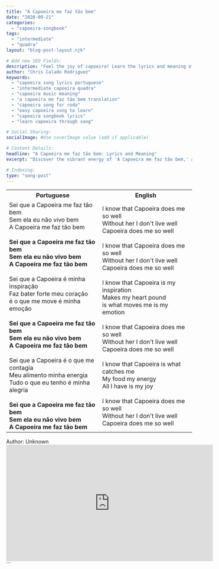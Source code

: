 ```yaml
---
title: "A Capoeira me faz tão bem"
date: "2020-09-21"
categories:
  - "capoeira-songbook"
tags:
  - "intermediate"
  - "quadra"
layout: "blog-post-layout.njk"

# Add new SEO Fields:
description: "Feel the joy of capoeira! Learn the lyrics and meaning of 'A Capoeira me faz tão bem,' a classic quadra for intermediate capoeiristas. (158 characters)"
author: "Chris Calado Rodriguez"
keywords:
  - "capoeira song lyrics portuguese"
  - "intermediate capoeira quadra"
  - "capoeira music meaning"
  - "a capoeira me faz tão bem translation"
  - "capoeira song for roda"
  - "easy capoeira song to learn"
  - "capoeira songbook lyrics"
  - "learn capoeira through song"

# Social Sharing:
socialImage: #Use coverImage value (add if applicable)

# Content Details:
headline: "A Capoeira me faz tão bem: Lyrics and Meaning"
excerpt: "Discover the vibrant energy of 'A Capoeira me faz tão bem,' a popular capoeira song that embodies the spirit and joy of the game."

# Indexing:
type: "song-post"
---
```


<table class="capoeira-table">
    <tr class="header-row">
        <th>Portuguese</th>
        <th>English</th>
    </tr>
    <tr>
        <td>Sei que a Capoeira me faz tão bem<br>
Sem ela eu não vivo bem<br>
A Capoeira me faz tão bem<br><br>
<b>Sei que a Capoeira me faz tão bem<br>
Sem ela eu não vivo bem<br>
A Capoeira me faz tão bem</b><br><br>
Sei que a Capoeira é minha inspiração<br>
Faz bater forte meu coração<br>
é o que me move é minha emoção<br><br>
<b>Sei que a Capoeira me faz tão bem<br>
Sem ela eu não vivo bem<br>
A Capoeira me faz tão bem</b><br><br>
Sei que a Capoeira é o que me contagia<br>
Meu alimento minha energia<br>
Tudo o que eu tenho é minha alegria<br><br>
<b>Sei que a Capoeira me faz tão bem<br>
Sem ela eu não vivo bem<br>
A Capoeira me faz tão bem</b></td>
        <td>I know that Capoeira does me so well<br>
Without her I don't live well<br>
Capoeira does me so well<br><br>
I know that Capoeira does me so well<br>
Without her I don't live well<br>
Capoeira does me so well<br><br>
I know that Capoeira is my inspiration<br>
Makes my heart pound<br>
is what moves me is my emotion<br><br>
I know that Capoeira does me so well<br>
Without her I don't live well<br>
Capoeira does me so well<br><br>
I know that Capoeira is what catches me<br>
My food my energy<br>
All I have is my joy<br><br>
I know that Capoeira does me so well<br>
Without her I don't live well<br>
Capoeira does me so well</td>
    </tr>
</table>
<figcaption>
Author: Unknown
</figcaption>

<iframe width="560" height="315" src="https://www.youtube.com/embed/nVdnifZjEGc" title="YouTube video player" frameborder="0" allow="accelerometer; autoplay; clipboard-write; encrypted-media; gyroscope; picture-in-picture" allowfullscreen></iframe>
```
